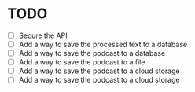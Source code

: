 # TODO
 - [ ] Secure the API
 - [ ] Add a way to save the processed text to a database
 - [ ] Add a way to save the podcast to a database
 - [ ] Add a way to save the podcast to a file
 - [ ] Add a way to save the podcast to a cloud storage
 - [ ] Add a way to save the podcast to a cloud storage
